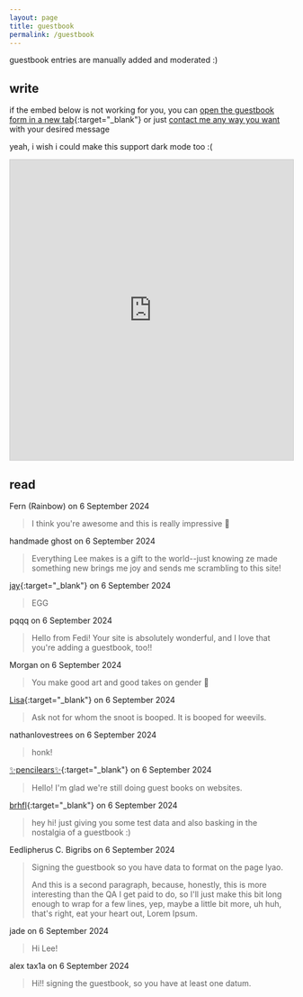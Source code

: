 ```yaml
---
layout: page
title: guestbook
permalink: /guestbook
---
```


guestbook entries are manually added and moderated :)

## write

if the embed below is not working for you, you can [open the guestbook form in a new tab](https://airtable.com/app1YuM4uE4sRTYgh/pag4JzOylrLoLy4AS/form){:target="_blank"} or just [contact me any way you want](/contact) with your desired message

yeah, i wish i could make this support dark mode too :(

<iframe class="airtable-embed" src="https://airtable.com/embed/app1YuM4uE4sRTYgh/pag4JzOylrLoLy4AS/form" frameborder="0" onmousewheel="" width="100%" height="533" style="background: transparent; border: 1px solid #ccc;"></iframe>

## read

Fern (Rainbow) on <time datetime="2024-09-06">6 September 2024</time>
> I think you're awesome and this is really impressive 🥺

handmade ghost on <time datetime="2024-09-06">6 September 2024</time>
> Everything Lee makes is a gift to the world--just knowing ze made something new brings me joy and sends me scrambling to this site!

[jay](jaygrant.us){:target="_blank"} on <time datetime="2024-09-06">6 September 2024</time>
> EGG

pqqq on <time datetime="2024-09-06">6 September 2024</time>
> Hello from Fedi! Your site is absolutely wonderful, and I love that you're adding a guestbook, too!!

Morgan on <time datetime="2024-09-06">6 September 2024</time>
> You make good art and good takes on gender 💜

[Lisa](@mycrowgirl@mastodon.social){:target="_blank"} on <time datetime="2024-09-06">6 September 2024</time>
> Ask not for whom the snoot is booped. It is booped for weevils.

nathanlovestrees on <time datetime="2024-09-06">6 September 2024</time>
> honk!

[✨pencilears✨](https://pencilears.eternalaugust.net/comic/){:target="_blank"} on <time datetime="2024-09-06">6 September 2024</time>
> Hello! I'm glad we're still doing guest books on websites.

[brhfl](https://brhfl.com){:target="_blank"} on <time datetime="2024-09-06">6 September 2024</time>
> hey hi! just giving you some test data and also basking in the nostalgia of a guestbook :)

Eedlipherus C. Bigribs on <time datetime="2024-09-06">6 September 2024</time>
> Signing the guestbook so you have data to format on the page lyao.
>
> And this is a second paragraph, because, honestly, this is more interesting than the QA I get paid to do, so I'll just make this bit long enough to wrap for a few lines, yep, maybe a little bit more, uh huh, that's right, eat your heart out, Lorem Ipsum.

jade on <time datetime="2024-09-06">6 September 2024</time>
> Hi Lee!

alex tax1a on <time datetime="2024-09-06">6 September 2024</time>
> Hi!! signing the guestbook, so you have at least one datum.

